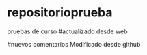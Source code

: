 # repositorioprueba
pruebas de curso
#actualizado desde web



#nuevos comentarios  Modificado desde github

